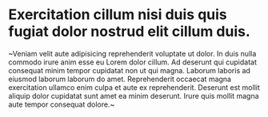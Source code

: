 # Exercitation cillum nisi duis quis fugiat dolor nostrud elit cillum duis.

~Veniam velit aute adipisicing reprehenderit voluptate ut dolor. In duis nulla commodo irure anim esse eu Lorem dolor cillum. Ad deserunt qui cupidatat consequat minim tempor cupidatat non ut qui magna. Laborum laboris ad eiusmod laborum laborum do amet. Reprehenderit occaecat magna exercitation ullamco enim culpa et aute ex reprehenderit. Deserunt est mollit aliquip dolor cupidatat sunt amet ea minim deserunt. Irure quis mollit magna aute tempor consequat dolore.~